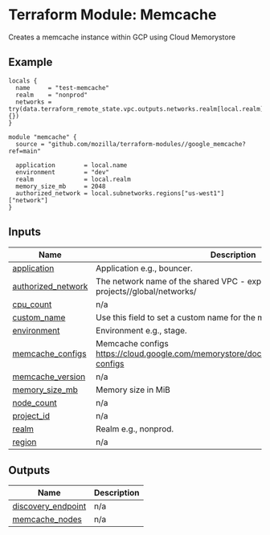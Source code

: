 # Terraform Module: Memcache
Creates a memcache instance within GCP using Cloud Memorystore

## Example

```hcl
locals {
  name     = "test-memcache"
  realm    = "nonprod"
  networks = try(data.terraform_remote_state.vpc.outputs.networks.realm[local.realm], {})
}

module "memcache" {
  source = "github.com/mozilla/terraform-modules//google_memcache?ref=main"

  application        = local.name
  environment        = "dev"
  realm              = local.realm
  memory_size_mb     = 2048
  authorized_network = local.subnetworks.regions["us-west1"]["network"]
}
```

## Inputs

| Name | Description | Type | Default | Required |
|------|-------------|------|---------|:--------:|
| <a name="input_application"></a> [application](#input\_application) | Application e.g., bouncer. | `string` | n/a | yes |
| <a name="input_authorized_network"></a> [authorized\_network](#input\_authorized\_network) | The network name of the shared VPC - expects the format to be: projects/<project-name>/global/networks/<network-name> | `string` | n/a | yes |
| <a name="input_cpu_count"></a> [cpu\_count](#input\_cpu\_count) | n/a | `number` | `1` | no |
| <a name="input_custom_name"></a> [custom\_name](#input\_custom\_name) | Use this field to set a custom name for the memcache instance | `string` | `""` | no |
| <a name="input_environment"></a> [environment](#input\_environment) | Environment e.g., stage. | `string` | n/a | yes |
| <a name="input_memcache_configs"></a> [memcache\_configs](#input\_memcache\_configs) | Memcache configs https://cloud.google.com/memorystore/docs/memcached/memcached-configs | `map(string)` | `{}` | no |
| <a name="input_memcache_version"></a> [memcache\_version](#input\_memcache\_version) | n/a | `string` | `"MEMCACHE_1_5"` | no |
| <a name="input_memory_size_mb"></a> [memory\_size\_mb](#input\_memory\_size\_mb) | Memory size in MiB | `number` | `1024` | no |
| <a name="input_node_count"></a> [node\_count](#input\_node\_count) | n/a | `number` | `1` | no |
| <a name="input_project_id"></a> [project\_id](#input\_project\_id) | n/a | `string` | `null` | no |
| <a name="input_realm"></a> [realm](#input\_realm) | Realm e.g., nonprod. | `string` | n/a | yes |
| <a name="input_region"></a> [region](#input\_region) | n/a | `string` | `"us-west1"` | no |

## Outputs

| Name | Description |
|------|-------------|
| <a name="output_discovery_endpoint"></a> [discovery\_endpoint](#output\_discovery\_endpoint) | n/a |
| <a name="output_memcache_nodes"></a> [memcache\_nodes](#output\_memcache\_nodes) | n/a |
